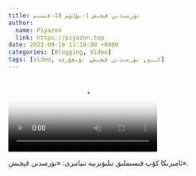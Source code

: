 ```yaml
---
title: تۈرمىدىن قېچىش 1-بۆلۈم 18-قىسىم
author:
  name: Piyazon
  link: https://piyazon.top
date: 2021-09-10 11:18:00 +0800
categories: [Blogging, Video]
tags: [video, كىنو, تۈرمىدىن قېچىش, ئۇيغۇرچە]
---
```


<style>
@import url(/assets/css/uyghur.css);
</style>

<video id="player" class="weixin_video" playsinline controls poster="https://gitlab.com/Alimjoo/cdn_img/-/raw/main/movie/pb/pb1.jpg"
  wxv="wxv_2045469895651360769" src="">

  <track kind="captions" label="English&Chinese" src="https://piyazon.top/storage/assets/subtitles/pb/s01e18.vtt" srclang="en&zh-CN"   />
</video>

ئامىرىكا كۆپ قىسىملىق تىلىۋىزىيە تىياتىرى: «تۈرمىدىن قېچىش».
